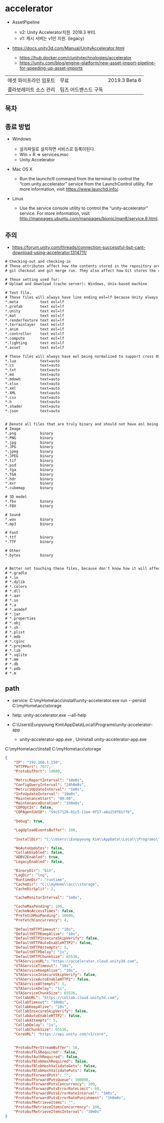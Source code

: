# accelerator

- AssetPipeline
  - v2: Unity Accelerator지원. 2019.3 부터. 
  - v1: 캐시 서버는 v1만 지원. (legacy)

- <https://docs.unity3d.com/Manual/UnityAccelerator.html>
  - <https://hub.docker.com/r/unitytechnologies/accelerator>
  - <https://unity.com/blog/engine-platform/new-asset-import-pipeline-for-speeding-up-asset-imports>

|                        |                      |               |
| ---------------------- | -------------------- | ------------- |
| 에셋 파이프라인 임포트 | 무료                 | 2019.3 Beta 6 |
| 콜라보레이트 소스 관리 | 팀즈 어드밴스드 구독 |               |

## 목차

<!-- toc -->


## 종료 방법

- Windows
  - 설치파일로 설치하면 서비스로 등록이된다.
  - Win + R => services.msc
  - Unity Accelerator

- Mac OS X
  - Run the launchctl command from the terminal to control the “com.unity.accelerator” service from the LaunchControl utility. For more information, visit <https://www.launchd.info/>.

- Linux
  - Use the service console utility to control the “unity-accelerator” service. For more information, visit <http://manpages.ubuntu.com/manpages/bionic/man8/service.8.html>.

## 주의

- <https://forum.unity.com/threads/connection-successful-but-cant-download-using-accelerator.1314711/>


``` txt
# Checking-out and checking-in
# These attributes affect how the contents stored in the repository are copied to the working tree files when commands such as git switch,
# git checkout and git merge run. They also affect how Git stores the contents you prepare in the working tree in the repository upon git add and git commit.

# These setting used for:
# Upload and download (cache server): Windows, Unix-based machine

# Text file.
# These files will always have line ending eol=lf because Unity always set eol=lf when these files being created/modified (don't know why)
*.meta          text eol=lf
*.prefab        text eol=lf
*.unity         text eol=lf
*.mat           text eol=lf
*.renderTexture text eol=lf
*.terrainlayer  text eol=lf
*.anim          text eol=lf
*.controller    text eol=lf
*.compute       text eol=lf
*.lighting      text eol=lf
*.asset         text eol=lf

# These files will always have eol being normalized to support cross OS, means that they'll have there eol based on OS (CRLF on Windows or LF on Unix-based)
*.lua           text=auto
*.cs            text=auto
*.txt           text=auto
*.md            text=auto
*.mdown         text=auto
*.xlsx          text=auto
*.xml           text=auto
*.XML           text=auto
*.csv           text=auto
*.h             text=auto
*.shader        text=auto
*.json          text=auto


# Denote all files that are truly binary and should not have eol being modified.
# Image
*.png           binary
*.PNG           binary
*.jpg           binary
*.JPG           binary
*.jpeg          binary
*.JPEG          binary
*.tif           binary
*.psd           binary
*.tga           binary
*.TGA           binary
*.hdr           binary
*.exr           binary
*.cubemap       binary

# 3D model
*.fbx           binary
*.FBX           binary

# Sound
*.wav           binary
*.mp3           binary

# Font
*.ttf           binary
*.TTF           binary

# Other
*.bytes         binary


# Better not touching these files, because don't know how it will affect the project (might update in the future)
# *.gradle
# *.in
# *.dylib
# *.colors
# *.dll
# *.aar
# *.so
# *.a
# *.asmdef
# *.jar
# *.properties
# *.obj
# *.sh
# *.plist
# *.mdb
# *.cginc
# *.projmods
# *.lib
# *.sqlite
# *.mm
# *.db
# *.pdb
# *.m

```

## path

- service: C:\myHome\acc\install\unity-accelerator.exe run --persist C:\myHome\acc\storage
- help: unity-accelerator.exe --all-help

- C:\Users\Eunpyoung Kim\AppData\Local\Programs\unity-accelerator-app
  - unity-accelerator-app.exe , Uninstall unity-accelerator-app.exe

C:\myHome\acc\install
C:\myHome\acc\storage

``` json
{
    "IP": "192.168.1.150",
    "HTTPPort": 7077,
    "ProtobufPort": 10080,

    "MetricReportInterval": "10m0s",
    "ConfigQueryInterval": "24h0m0s",
    "MetricsUpdateInterval": "1m0s",
    "InfoUpdateInterval": "10m0s",
    "MaintenanceStart": "00:00",
    "MaintenanceDuration": "1h0m0s",
    "CDPOptIn": false,
    "CDPAgentUUID": "59c57126-81c5-11ee-9f57-a8a159f81ffb",
    
    "Debug": true,

    "LogUploadEventsBuffer": 100,
    
    "InstallDir": "C:\\Users\\Eunpyoung Kim\\AppData\\Local\\Programs\\unity-accelerator-app\\extrafiles",

    "NoAutoUpdates": false,
    "CollabEnabled": false,
    "ADBV2Enabled": true,
    "LegacyEnabled": false,

    "BinaryDir": "bin",
    "LogDir": "log",
    "RuntimeDir": "runtime",
    "CacheDir": "C:\\myHome\\acc\\storage",
    "CacheDirSplit": 2,

    "CacheMonitorInterval": "1m0s",

    "CacheMaxPending": 100,
    "CacheNoAccessTimes": false,
    "PrefetchMaxPending": 10000,
    "PrefetchConcurrency": 4,
    
    "DefaultHTTPTimeout": "10s",
    "DefaultHTTPKeepAlive": "10s",
    "DefaultHTTPInsecureSkipVerify": false,
    "DefaultHTTPAutoEnableHTTP2": false,
    "DefaultHTTPAttempts": 5,
    "DefaultHTTPDelay": "1s",
    "DefaultHTTPChunkSize": 65536,
    "UTAServiceURL": "https://accelerator.cloud.unity3d.com",
    "UTAServiceTimeout": "10s",
    "UTAServiceKeepAlive": "10s",
    "UTAServiceInsecureSkipVerify": false,
    "UTAServiceAutoEnableHTTP2": false,
    "UTAServiceAttempts": 5,
    "UTAServiceDelay": "1s",
    "UTAServiceChunkSize": 65536,
    "CollabURL": "https://collab.cloud.unity3d.com",
    "CollabTimeout": "10m0s",
    "CollabKeepAlive": "10s",
    "CollabInsecureSkipVerify": false,
    "CollabAutoEnableHTTP2": false,
    "CollabAttempts": 5,
    "CollabDelay": "1s",
    "CollabChunkSize": 65536,
    "CoreURL": "https://api.unity.com/v1/core",
    
    
    "ProtobufPerStreamBuffer": 16,
    "ProtobufTLSRequired": false,
    "ProtobufAuthRequired": false,
    "ProtobufBlobHashRequired": false,
    "ProtobufBlobHashValidateGets": false,
    "ProtobufBlobHashValidatePuts": false,
    "ProtobufForwardPuts": "",
    "ProtobufForwardPutsQueue": 100000,
    "ProtobufForwardPutsConcurrency": 100,
    "ProtobufForwardPutsErrorRateLimit": 60,
    "ProtobufForwardPutsErrorRateInterval": "1m0s",
    "ProtobufForwardPutsErrorRatePunishment": "1h0m0s",
    "ProtobufRetrieveItems": "",
    "ProtobufRetrieveItemsConcurrency": 100,
    "ProtobufRetrieveItemsInterval": "10m0s"
}
```